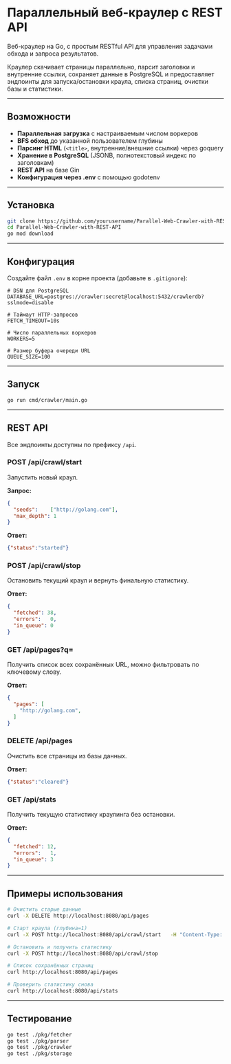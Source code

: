 # Параллельный веб-краулер с REST API

Веб-краулер на Go, с простым RESTful API для управления задачами обхода и запроса результатов.

Краулер скачивает страницы параллельно, парсит заголовки и внутренние ссылки, сохраняет данные в PostgreSQL и предоставляет эндпоинты для запуска/остановки краула, списка страниц, очистки базы и статистики.

---

## Возможности

- **Параллельная загрузка** с настраиваемым числом воркеров  
- **BFS обход** до указанной пользователем глубины  
- **Парсинг HTML** (`<title>`, внутренние/внешние ссылки) через goquery  
- **Хранение в PostgreSQL** (JSONB, полнотекстовый индекс по заголовкам)  
- **REST API** на базе Gin  
- **Конфигурация через .env** с помощью godotenv  

---

## Установка

```bash
git clone https://github.com/yourusername/Parallel-Web-Crawler-with-REST-API.git
cd Parallel-Web-Crawler-with-REST-API
go mod download
```

---

## Конфигурация

Создайте файл `.env` в корне проекта (добавьте в `.gitignore`):

```dotenv
# DSN для PostgreSQL
DATABASE_URL=postgres://crawler:secret@localhost:5432/crawlerdb?sslmode=disable

# Таймаут HTTP-запросов
FETCH_TIMEOUT=10s

# Число параллельных воркеров
WORKERS=5

# Размер буфера очереди URL
QUEUE_SIZE=100
```

---

## Запуск

```bash
go run cmd/crawler/main.go
```

---

## REST API

Все эндпоинты доступны по префиксу `/api`.

### POST /api/crawl/start

Запустить новый краул.

**Запрос:**
```json
{
  "seeds":    ["http://golang.com"],
  "max_depth": 1
}
```

**Ответ:**
```json
{"status":"started"}
```

### POST /api/crawl/stop

Остановить текущий краул и вернуть финальную статистику.

**Ответ:**
```json
{
  "fetched": 38,
  "errors":   0,
  "in_queue": 0
}
```


### GET /api/pages?q=<keyword>

Получить список всех сохранённых URL, можно фильтровать по ключевому слову.

**Ответ:**
```json
{
  "pages": [
    "http://golang.com",
  ]
}
```

### DELETE /api/pages

Очистить все страницы из базы данных.

**Ответ:**
```json
{"status":"cleared"}
```

### GET /api/stats

Получить текущую статистику краулинга без остановки.

**Ответ:**
```json
{
  "fetched": 12,
  "errors":   1,
  "in_queue": 3
}
```

---

## Примеры использования

```bash
# Очистить старые данные
curl -X DELETE http://localhost:8080/api/pages

# Старт краула (глубина=1)
curl -X POST http://localhost:8080/api/crawl/start   -H "Content-Type: application/json"   -d '{"seeds":["http://golang.com"],"max_depth":1}'

# Остановить и получить статистику
curl -X POST http://localhost:8080/api/crawl/stop

# Список сохранённых страниц
curl http://localhost:8080/api/pages

# Проверить статистику снова
curl http://localhost:8080/api/stats
```

---

## Тестирование

```bash
go test ./pkg/fetcher
go test ./pkg/parser
go test ./pkg/crawler
go test ./pkg/storage
```

